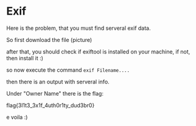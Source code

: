 # Exif

Here is the problem, that you must find serveral exif data.

So first download the file (picture)

after that, you should check if exiftool is installed on your machine, if not, then install it :)

so now execute the command ```exif Filename....```

then there is an output with serveral info.

Under "Owner Name" there is the flag:

flag{3l1t3_3x1f_4uth0r1ty_dud3br0}

e voila :)
